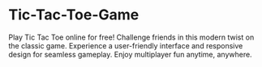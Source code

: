 # Tic-Tac-Toe-Game
Play Tic Tac Toe online for free! Challenge friends in this modern twist on the classic game. Experience a user-friendly interface and responsive design for seamless gameplay. Enjoy multiplayer fun anytime, anywhere.
